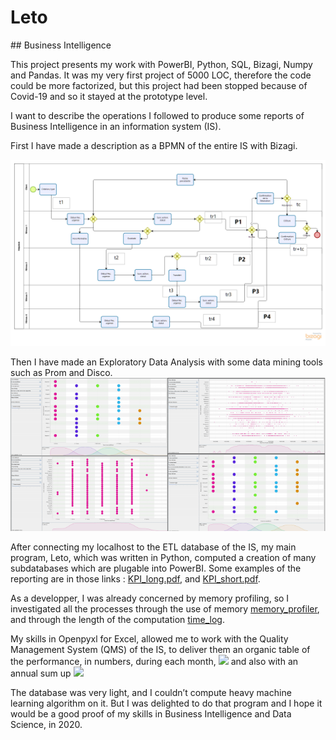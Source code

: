 # Leto

## Business Intelligence

This project presents my work with PowerBI, Python, SQL, Bizagi, Numpy and Pandas. It was my very first project of 5000 LOC, therefore the code could be more factorized, but this project had been stopped because of Covid-19 and so it stayed at the prototype level.

I want to describe the operations I followed to produce some reports of Business Intelligence in an information system (IS).

First I have made a description as a BPMN of the entire IS with Bizagi.

![](presentation/Le_processus.png)

Then I have made an Exploratory Data Analysis with some data mining tools such as Prom and Disco. ![](presentation/Prom.png)

After connecting my localhost to the ETL database of the IS, my main program, Leto, which was written in Python, computed a creation of many subdatabases which are plugable into PowerBI. Some examples of the reporting are in those links : [KPI_long.pdf](presentation/Indicateurs_performances_example.pdf), and [KPI_short.pdf](kpi_du_service_informatique.pdf).

As a developper, I was already concerned by memory profiling, so I investigated all the processes through the use of memory [memory_profiler](presentation/memory_performance.txt), and through the length of the computation [time_log](presentation/time_performance.txt).

My skills in Openpyxl for Excel, allowed me to work with the Quality Management System (QMS) of the IS, to deliver them an organic table of the performance, in numbers, during each month, ![](Quality_01.png) and also with an annual sum up ![](Quality_02.png)

The database was very light, and I couldn’t compute heavy machine learning algorithm on it. But I was delighted to do that program and I hope it would be a good proof of my skills in Business Intelligence and Data Science, in 2020.

